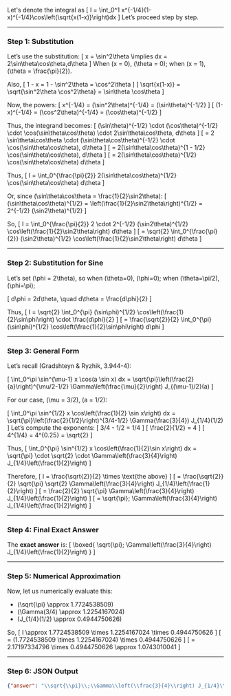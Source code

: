 Let's denote the integral as
\[
I = \int_0^1 x^{-1/4}(1-x)^{-1/4}\cos\left(\sqrt{x(1-x)}\right)dx
\]
Let’s proceed step by step.

---

### Step 1: Substitution

Let’s use the substitution:
\[
x = \sin^2\theta \implies dx = 2\sin\theta\cos\theta\,d\theta
\]
When \(x = 0\), \(\theta = 0\); when \(x = 1\), \(\theta = \frac{\pi}{2}\).

Also,
\[
1 - x = 1 - \sin^2\theta = \cos^2\theta
\]
\[
\sqrt{x(1-x)} = \sqrt{\sin^2\theta \cos^2\theta} = \sin\theta \cos\theta
\]

Now, the powers:
\[
x^{-1/4} = (\sin^2\theta)^{-1/4} = (\sin\theta)^{-1/2}
\]
\[
(1-x)^{-1/4} = (\cos^2\theta)^{-1/4} = (\cos\theta)^{-1/2}
\]

Thus, the integrand becomes:
\[
(\sin\theta)^{-1/2} \cdot (\cos\theta)^{-1/2} \cdot \cos(\sin\theta\cos\theta) \cdot 2\sin\theta\cos\theta\, d\theta
\]
\[
= 2 \sin\theta\cos\theta \cdot (\sin\theta\cos\theta)^{-1/2} \cdot \cos(\sin\theta\cos\theta)\, d\theta
\]
\[
= 2(\sin\theta\cos\theta)^{1 - 1/2} \cos(\sin\theta\cos\theta)\, d\theta
\]
\[
= 2(\sin\theta\cos\theta)^{1/2} \cos(\sin\theta\cos\theta) d\theta
\]

Thus,
\[
I = \int_0^{\frac{\pi}{2}} 2(\sin\theta\cos\theta)^{1/2} \cos(\sin\theta\cos\theta) d\theta
\]

Or, since \(\sin\theta\cos\theta = \frac{1}{2}\sin2\theta\):
\[
(\sin\theta\cos\theta)^{1/2} = \left(\frac{1}{2}\sin2\theta\right)^{1/2} = 2^{-1/2} (\sin2\theta)^{1/2}
\]

So,
\[
I = \int_0^{\frac{\pi}{2}} 2 \cdot 2^{-1/2} (\sin2\theta)^{1/2} \cos\left(\frac{1}{2}\sin2\theta\right) d\theta
\]
\[
= \sqrt{2} \int_0^{\frac{\pi}{2}} (\sin2\theta)^{1/2} \cos\left(\frac{1}{2}\sin2\theta\right) d\theta
\]

---

### Step 2: Substitution for Sine

Let’s set \(\phi = 2\theta\), so when \(\theta=0\), \(\phi=0\); when \(\theta=\pi/2\), \(\phi=\pi\);

\[
d\phi = 2d\theta, \quad d\theta = \frac{d\phi}{2}
\]

Thus,
\[
I = \sqrt{2} \int_0^{\pi} (\sin\phi)^{1/2} \cos\left(\frac{1}{2}\sin\phi\right) \cdot \frac{d\phi}{2}
\]
\[
= \frac{\sqrt{2}}{2} \int_0^{\pi} (\sin\phi)^{1/2} \cos\left(\frac{1}{2}\sin\phi\right) d\phi
\]

---

### Step 3: General Form

Let’s recall (Gradshteyn & Ryzhik, 3.944-4):

\[
\int_0^\pi \sin^{\mu-1} x \cos(a \sin x) dx = \sqrt{\pi}\left(\frac{2}{a}\right)^{\mu/2-1/2} \Gamma\left(\frac{\mu}{2}\right) J_{(\mu-1)/2}(a)
\]

For our case, \(\mu = 3/2\), \(a = 1/2\):

\[
\int_0^\pi \sin^{1/2} x \cos\left(\frac{1}{2} \sin x\right) dx = \sqrt{\pi}\left(\frac{2}{1/2}\right)^{3/4-1/2} \Gamma(\frac{3}{4}) J_{1/4}(1/2)
\]
Let’s compute the exponents:
\[
3/4 - 1/2 = 1/4
\]
\[
\frac{2}{1/2} = 4
\]
\[
4^{1/4} = 4^{0.25} = \sqrt{2}
\]

Thus,
\[
\int_0^{\pi} \sin^{1/2} x \cos\left(\frac{1}{2}\sin x\right) dx
= \sqrt{\pi} \cdot \sqrt{2} \cdot \Gamma\left(\frac{3}{4}\right) J_{1/4}\left(\frac{1}{2}\right)
\]

Therefore,
\[
I = \frac{\sqrt{2}}{2} \times \text{the above}
\]
\[
= \frac{\sqrt{2}}{2} \sqrt{\pi} \sqrt{2} \Gamma\left(\frac{3}{4}\right) J_{1/4}\left(\frac{1}{2}\right)
\]
\[
= \frac{2}{2} \sqrt{\pi} \Gamma\left(\frac{3}{4}\right) J_{1/4}\left(\frac{1}{2}\right)
\]
\[
= \sqrt{\pi}\; \Gamma\left(\frac{3}{4}\right) J_{1/4}\left(\frac{1}{2}\right)
\]

---

### Step 4: Final Exact Answer

The **exact answer** is:
\[
\boxed{
\sqrt{\pi}\; \Gamma\left(\frac{3}{4}\right) J_{1/4}\left(\frac{1}{2}\right)
}
\]

---

### Step 5: Numerical Approximation

Now, let us numerically evaluate this:

- \(\sqrt{\pi} \approx 1.7724538509\)
- \(\Gamma(3/4) \approx 1.2254167024\)
- \(J_{1/4}(1/2) \approx 0.4944750626\)

So,
\[
I \approx 1.7724538509 \times 1.2254167024 \times 0.4944750626
\]
\[
= (1.7724538509 \times 1.2254167024) \times 0.4944750626
\]
\[
= 2.17197334796 \times 0.4944750626 \approx 1.0743010041
\]

---

### Step 6: JSON Output

```json
{"answer": "\\sqrt{\\pi}\\;\\Gamma\\left(\\frac{3}{4}\\right) J_{1/4}\\left(\\frac{1}{2}\\right)", "numerical_answer": "1.0743010041"}
```